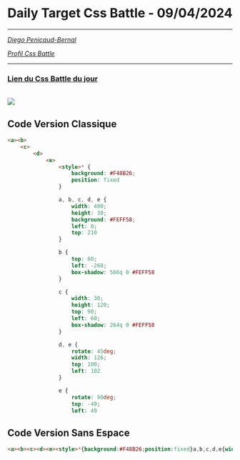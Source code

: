 # Daily Target Css Battle - 09/04/2024

<hr>

[<em>Diego Penicaud-Bernal</em>](https://github.com/Diego-PB)

[<em>Profil Css Battle</em>](https://cssbattle.dev/player/diegopb)

<hr>

### [Lien du Css Battle du jour](https://cssbattle.dev/play/P0GDBLSTObqZScgqthEY)

<br>
<img src="https://firebasestorage.googleapis.com/v0/b/cssbattleapp.appspot.com/o/user%2Fummd3POvEDfFyeFvVdOMG3OOrwE2%2Ftargets%2Ftarget_UqpakMJ.png?alt=media">

## Code Version Classique

```html
<a><b>
    <c>
        <d>
            <e>
                <style>* {
                    background: #F48B26;
                    position: fixed
                }

                a, b, c, d, e {
                    width: 400;
                    height: 30;
                    background: #FEFF58;
                    left: 0;
                    top: 210
                }

                b {
                    top: 60;
                    left: -268;
                    box-shadow: 566q 0 #FEFF58
                }

                c {
                    width: 30;
                    height: 120;
                    top: 90;
                    left: 60;
                    box-shadow: 264q 0 #FEFF58
                }

                d, e {
                    rotate: 45deg;
                    width: 126;
                    top: 100;
                    left: 102
                }

                e {
                    rotate: 90deg;
                    top: -49;
                    left: 49
```

## Code Version Sans Espace

```html
<a><b><c><d><e><style>*{background:#F48B26;position:fixed}a,b,c,d,e{width:400;height:30;background:#FEFF58;left:0;top:210}b{top:60;left:-268;box-shadow:566q 0#FEFF58}c{width:30;height:120;top:90;left:60;box-shadow:264q 0#FEFF58}d,e{rotate:45deg;width:126;top:100;left:102}e{rotate:90deg;top:-49;left:49
```